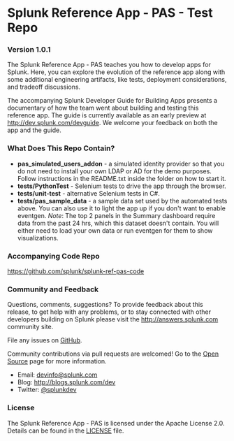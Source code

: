 # Splunk Reference App - PAS - Test Repo 
### Version 1.0.1

The Splunk Reference App - PAS teaches you how to develop apps for Splunk. Here, you can explore the evolution of the reference app along with some additional engineering artifacts, like tests, deployment considerations, and tradeoff discussions.

The accompanying Splunk Developer Guide for Building Apps presents a documentary of how the team went about building and testing this reference app. The guide is currently available as an early preview at <http://dev.splunk.com/devguide>. We welcome your feedback on both the app and the guide.

### What Does This Repo Contain?
* **pas_simulated_users_addon** - a simulated identity provider so that you do not need to install your own LDAP or AD for the demo purposes. Follow instructions in the README.txt inside the folder on how to start it.
* **tests/PythonTest** - Selenium tests to drive the app through the browser.
* **tests/unit-test** - alternative Selenium tests in C#.
* **tests/pas_sample_data** - a sample data set used by the automated tests above. You can also use it to light the app up if you don't want to enable eventgen. 
_Note_: The top 2 panels in the Summary dashboard require data from the past 24 hrs, which this dataset doesn't contain. You will either need to load your own data or run eventgen for them to show visualizations.

### Accompanying Code Repo
<https://github.com/splunk/splunk-ref-pas-code>

### Community and Feedback
Questions, comments, suggestions? To provide feedback about this release, to get help with any problems, or to stay connected with other developers building on Splunk please visit the <http://answers.splunk.com> community site. 

File any issues on [GitHub](https://github.com/splunk/splunk-ref-pas-test/issues).

Community contributions via pull requests are welcomed! Go to the 
[Open Source](http://dev.splunk.com/view/opensource/SP-CAAAEDM) page for more information. 

* Email: devinfo@splunk.com
* Blog: <http://blogs.splunk.com/dev>
* Twitter: [@splunkdev](http://twitter.com/splunkdev)

### License

The Splunk Reference App - PAS is licensed under the Apache License 2.0. Details can be found in the [LICENSE](https://github.com/splunk/splunk-ref-pas-code/blob/master/LICENSE) file.
